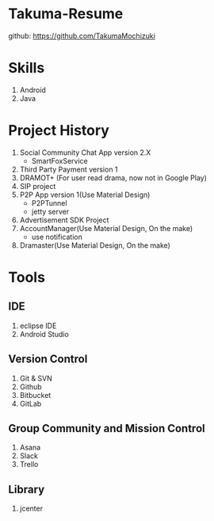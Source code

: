 # Takuma-Resume

github: https://github.com/TakumaMochizuki

# Skills
1. Android
2. Java

# Project History
1. Social Community Chat App version 2.X
    - SmartFoxService
2. Third Party Payment version 1
3. DRAMOT+ (For user read drama, now not in Google Play)
4. SIP project
5. P2P App version 1(Use Material Design)
    - P2PTunnel
    - jetty server
6. Advertisement SDK Project
7. AccountManager(Use Material Design, On the make)
    - use notification
8. Dramaster(Use Material Design, On the make)

# Tools

## IDE
1. eclipse IDE
2. Android Studio

## Version Control
1. Git & SVN
2. Github
3. Bitbucket
4. GitLab

## Group Community and Mission Control
1. Asana
2. Slack
3. Trello

## Library
1. jcenter
